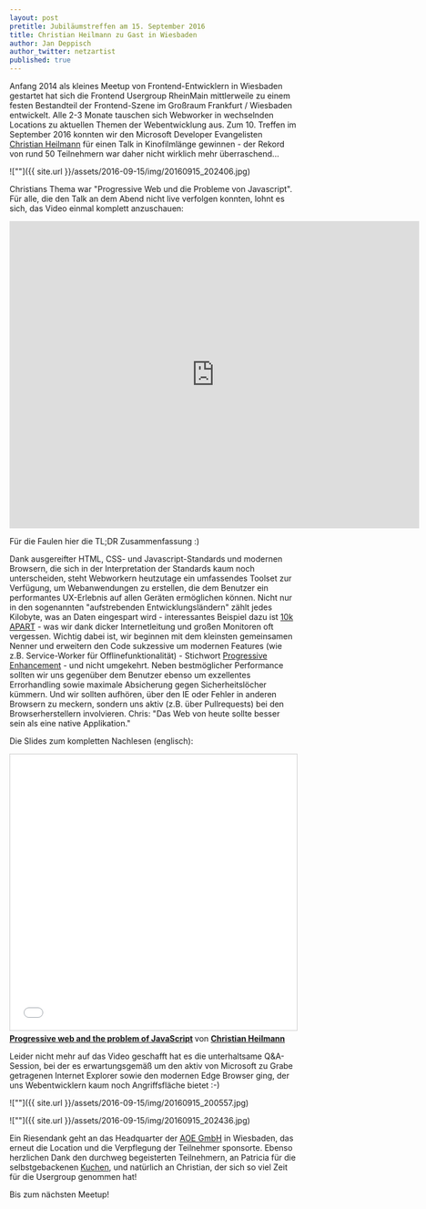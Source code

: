 ```yaml
---
layout: post
pretitle: Jubiläumstreffen am 15. September 2016
title: Christian Heilmann zu Gast in Wiesbaden
author: Jan Deppisch
author_twitter: netzartist
published: true
---
```


Anfang 2014 als kleines Meetup von Frontend-Entwicklern in Wiesbaden gestartet hat sich die Frontend Usergroup RheinMain mittlerweile zu einem festen Bestandteil der Frontend-Szene im Großraum Frankfurt / Wiesbaden entwickelt. Alle 2-3 Monate tauschen sich Webworker in wechselnden Locations zu aktuellen Themen der Webentwicklung aus. Zum 10. Treffen im September 2016 konnten wir den Microsoft Developer Evangelisten [Christian Heilmann](https://twitter.com/codepo8) für einen Talk in Kinofilmlänge gewinnen - der Rekord von rund 50 Teilnehmern war daher nicht wirklich mehr überraschend...

![""]({{ site.url }}/assets/2016-09-15/img/20160915_202406.jpg)

Christians Thema war "Progressive Web und die Probleme von Javascript". Für alle, die den Talk an dem Abend nicht live verfolgen konnten, lohnt es sich, das Video einmal komplett anzuschauen:

<iframe width="720" height="540" src="https://www.youtube.com/embed/du6ktviKKtg" frameborder="0" allowfullscreen></iframe>

Für die Faulen hier die TL;DR Zusammenfassung :)

Dank ausgereifter HTML, CSS- und Javascript-Standards und modernen Browsern, die sich in der Interpretation der Standards kaum noch unterscheiden, steht Webworkern heutzutage ein umfassendes Toolset zur Verfügung, um Webanwendungen zu erstellen, die dem Benutzer ein performantes UX-Erlebnis auf allen Geräten ermöglichen können. Nicht nur in den sogenannten "aufstrebenden Entwicklungsländern" zählt jedes Kilobyte, was an Daten eingespart wird - interessantes Beispiel dazu ist [10k APART](https://a-k-apart.com/) - was wir dank dicker Internetleitung und großen Monitoren oft vergessen. Wichtig dabei ist, wir beginnen mit dem kleinsten gemeinsamen Nenner und erweitern den Code sukzessive um modernen Features (wie z.B. Service-Worker für Offlinefunktionalität) - Stichwort [Progressive Enhancement](https://de.wikipedia.org/wiki/Progressive_Verbesserung) - und nicht umgekehrt. Neben bestmöglicher Performance sollten wir uns gegenüber dem Benutzer ebenso um exzellentes Errorhandling sowie maximale Absicherung gegen Sicherheitslöcher kümmern. Und wir sollten aufhören, über den IE oder Fehler in anderen Browsern zu meckern, sondern uns aktiv (z.B. über Pullrequests) bei den Browserherstellern involvieren. Chris: "Das Web von heute sollte besser sein als eine native Applikation."

Die Slides zum kompletten Nachlesen (englisch):

<iframe src="//www.slideshare.net/slideshow/embed_code/key/kJByNcAF2rao3t" width="595" height="485" frameborder="0" marginwidth="0" marginheight="0" scrolling="no" style="border:1px solid #CCC; border-width:1px; margin-bottom:5px; max-width: 100%;" allowfullscreen> </iframe> <div style="margin-bottom:5px"> <strong> <a href="//www.slideshare.net/cheilmann/progressive-web-and-the-problem-of-javascript" title="Progressive web and the problem of JavaScript" target="_blank">Progressive web and the problem of JavaScript</a> </strong> von <strong><a target="_blank" href="//www.slideshare.net/cheilmann">Christian Heilmann</a></strong> </div>


Leider nicht mehr auf das Video geschafft hat es die unterhaltsame Q&A-Session, bei der es erwartungsgemäß um den aktiv von Microsoft zu Grabe getragenen Internet Explorer sowie den modernen Edge Browser ging, der uns Webentwicklern kaum noch Angriffsfläche bietet :-) 

![""]({{ site.url }}/assets/2016-09-15/img/20160915_200557.jpg)

![""]({{ site.url }}/assets/2016-09-15/img/20160915_202436.jpg)

Ein Riesendank geht an das Headquarter der [AOE GmbH](http://www.aoe.com) in Wiesbaden, das erneut die Location und die Verpflegung der Teilnehmer sponsorte. Ebenso herzlichen Dank den durchweg begeisterten Teilnehmern, an Patricia für die selbstgebackenen [Kuchen](https://twitter.com/trishi_de/status/776704826856108032), und natürlich an Christian, der sich so viel Zeit für die Usergroup genommen hat!

Bis zum nächsten Meetup!